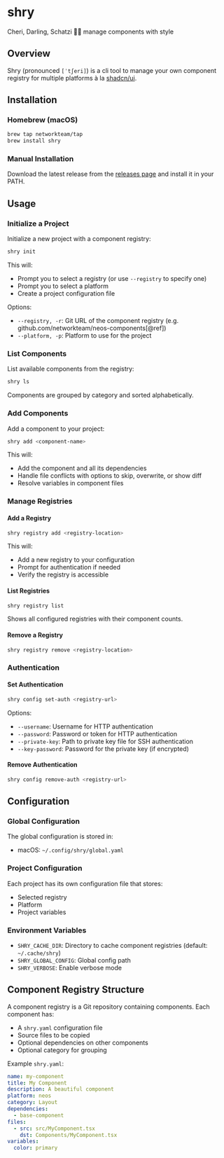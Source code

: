 # shry
Cheri, Darling, Schatzi 🍒😘 manage components with style

## Overview
Shry (pronounced `[ˈtʃeri]`) is a cli tool to manage your own component registry for multiple platforms à la [shadcn/ui](https://github.com/shadcn-ui/ui).

## Installation

### Homebrew (macOS)
```bash
brew tap networkteam/tap
brew install shry
```

### Manual Installation
Download the latest release from the [releases page](https://github.com/networkteam/shry/releases) and install it in your PATH.

## Usage

### Initialize a Project
Initialize a new project with a component registry:
```bash
shry init
```
This will:
- Prompt you to select a registry (or use `--registry` to specify one)
- Prompt you to select a platform
- Create a project configuration file

Options:
- `--registry, -r`: Git URL of the component registry (e.g. github.com/networkteam/neos-components[@ref])
- `--platform, -p`: Platform to use for the project

### List Components
List available components from the registry:
```bash
shry ls
```
Components are grouped by category and sorted alphabetically.

### Add Components
Add a component to your project:
```bash
shry add <component-name>
```
This will:
- Add the component and all its dependencies
- Handle file conflicts with options to skip, overwrite, or show diff
- Resolve variables in component files

### Manage Registries

#### Add a Registry
```bash
shry registry add <registry-location>
```
This will:
- Add a new registry to your configuration
- Prompt for authentication if needed
- Verify the registry is accessible

#### List Registries
```bash
shry registry list
```
Shows all configured registries with their component counts.

#### Remove a Registry
```bash
shry registry remove <registry-location>
```

### Authentication

#### Set Authentication
```bash
shry config set-auth <registry-url>
```
Options:
- `--username`: Username for HTTP authentication
- `--password`: Password or token for HTTP authentication
- `--private-key`: Path to private key file for SSH authentication
- `--key-password`: Password for the private key (if encrypted)

#### Remove Authentication
```bash
shry config remove-auth <registry-url>
```

## Configuration

### Global Configuration
The global configuration is stored in:
- macOS: `~/.config/shry/global.yaml`

### Project Configuration
Each project has its own configuration file that stores:
- Selected registry
- Platform
- Project variables

### Environment Variables
- `SHRY_CACHE_DIR`: Directory to cache component registries (default: `~/.cache/shry`)
- `SHRY_GLOBAL_CONFIG`: Global config path
- `SHRY_VERBOSE`: Enable verbose mode

## Component Registry Structure
A component registry is a Git repository containing components. Each component has:
- A `shry.yaml` configuration file
- Source files to be copied
- Optional dependencies on other components
- Optional category for grouping

Example `shry.yaml`:
```yaml
name: my-component
title: My Component
description: A beautiful component
platform: neos
category: Layout
dependencies:
  - base-component
files:
  - src: src/MyComponent.tsx
    dst: Components/MyComponent.tsx
variables:
  color: primary
```
